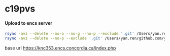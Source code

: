 # c19pvs

#### Upload to encs server
```bash
rsync -avz --delete --no-o --no-g --no-p --exclude '.git' /Users/yan.ren/github.com/yan.ren/c19pvs/ ya_re@login.encs.concordia.ca:/www/groups/k/kn_comp353_2/
rsync -avz --delete --no-p --exclude '.git' /Users/yan.ren/github.com/yan.ren/c19pvs/ ya_re@login.encs.concordia.ca:/www/groups/k/kn_comp353_2/
```

base url
https://knc353.encs.concordia.ca/index.php